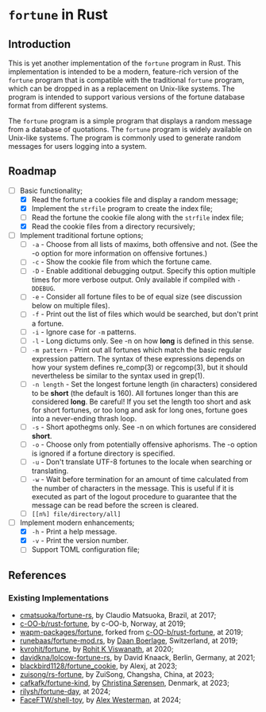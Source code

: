 

# `fortune` in Rust

## Introduction

This is yet another implementation of the `fortune` program in Rust. This implementation is intended to be a modern, feature-rich version of the `fortune` program that is compatible with the traditional `fortune` program, which can be dropped in as a replacement on Unix-like systems. The program is intended to support various versions of the fortune database format from different systems.

The `fortune` program is a simple program that displays a random message from a database of quotations. The `fortune` program is widely available on Unix-like systems. The program is commonly used to generate random messages for users logging into a system.

## Roadmap

- [ ] Basic functionality;
  - [x] Read the fortune a cookies file and display a random message;
  - [x] Implement the `strfile` program to create the index file;
  - [ ] Read the fortune the cookie file along with the `strfile` index file;
  - [x] Read the cookie files from a directory recursively;
- [ ] Implement traditional fortune options;
  - [ ] `-a` - Choose from all lists of maxims, both offensive and not.  (See the -o option for more information on offensive fortunes.)
  - [ ] `-c` - Show the cookie file from which the fortune came.
  - [ ] `-D` - Enable additional debugging output.  Specify this option multiple times for more verbose output.  Only available if compiled with `-DDEBUG`.
  - [ ] `-e` - Consider all fortune files to be of equal size (see discussion below on multiple files).
  - [ ] `-f` - Print out the list of files which would be searched, but don't print a fortune.
  - [ ] `-i` - Ignore case for `-m` patterns.
  - [ ] `-l` - Long dictums only.  See -n on how **long** is defined in this sense.
  - [ ] `-m pattern` - Print out all fortunes which match the basic regular expression pattern.  The syntax of these expressions depends  on  how your system defines re_comp(3) or regcomp(3), but it should nevertheless be similar to the syntax used in grep(1).
  - [ ] `-n length` - Set the longest fortune length (in characters) considered to be **short** (the default is 160).  All fortunes longer  than this  are  considered  **long**.  Be careful!  If you set the length too short and ask for short fortunes, or too long and ask for long ones, fortune goes into a never-ending thrash loop.
  - [ ] `-s` - Short apothegms only.  See -n on which fortunes are considered **short**.
  - [ ] `-o` - Choose only from potentially offensive aphorisms.  The -o option is ignored if a fortune directory is specified.
  - [ ] `-u` - Don't translate UTF-8 fortunes to the locale when searching or translating.
  - [ ] `-w` - Wait  before termination for an amount of time calculated from the number of characters in the message.  This is useful if it is executed as part of the logout procedure to guarantee that the message can be read before the screen is cleared.
  - [ ] `[[n%] file/directory/all]`
- [ ] Implement modern enhancements;
  - [x] `-h` - Print a help message.
  - [x] `-v` - Print the version number.
  - [ ] Support TOML configuration file;

## References

### Existing Implementations

- [cmatsuoka/fortune-rs](https://github.com/cmatsuoka/fortune-rs), by Claudio Matsuoka, Brazil, at 2017;
- [c-OO-b/rust-fortune](https://github.com/c-OO-b/rust-fortune), by c-OO-b, Norway, at 2019;
- [wapm-packages/fortune](https://wapm.io/package/fortune), forked from [c-OO-b/rust-fortune](https://github.com/c-OO-b/rust-fortune), at 2019;
- [runebaas/fortune-mod.rs](https://github.com/runebaas/fortune-mod.rs), by [Daan Boerlage](https://boerlage.me), Switzerland, at 2019;
- [kvrohit/fortune](https://github.com/kvrohit/fortune), by [Rohit K Viswanath](https://kvrohit.dev/), at 2020;
- [davidkna/lolcow-fortune-rs](https://github.com/davidkna/lolcow-fortune-rs.git), by David Knaack, Berlin, Germany, at 2021;
- [blackbird1128/fortune_cookie](https://github.com/blackbird1128/fortune_cookie.rs.git), by Alexj, at 2023;
- [zuisong/rs-fortune](https://github.com/zuisong/rs-fortune), by ZuiSong, Changsha, China, at 2023;
- [cafkafk/fortune-kind](https://github.com/cafkafk/fortune-kind), by [Christina Sørensen](https://www.linkedin.com/in/cafkafk/), Denmark, at 2023;
- [rilysh/fortune-day](https://github.com/rilysh/fortune-day.git), at 2024;
- [FaceFTW/shell-toy](https://github.com/FaceFTW/shell-toy.git), by [Alex Westerman](http://faceftw.dev/), at 2024;
